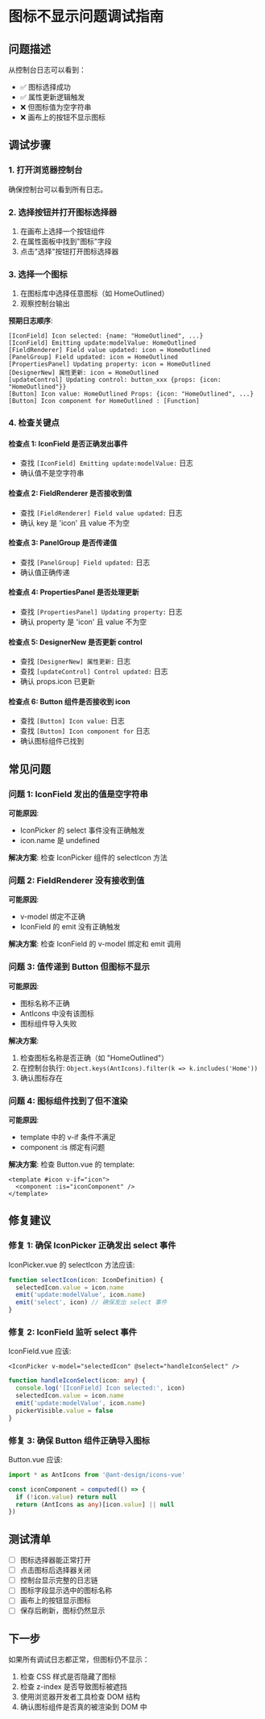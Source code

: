 # 图标不显示问题调试指南

## 问题描述

从控制台日志可以看到：

- ✅ 图标选择成功
- ✅ 属性更新逻辑触发
- ❌ 但图标值为空字符串
- ❌ 画布上的按钮不显示图标

## 调试步骤

### 1. 打开浏览器控制台

确保控制台可以看到所有日志。

### 2. 选择按钮并打开图标选择器

1. 在画布上选择一个按钮组件
2. 在属性面板中找到"图标"字段
3. 点击"选择"按钮打开图标选择器

### 3. 选择一个图标

1. 在图标库中选择任意图标（如 HomeOutlined）
2. 观察控制台输出

**预期日志顺序**:

```
[IconField] Icon selected: {name: "HomeOutlined", ...}
[IconField] Emitting update:modelValue: HomeOutlined
[FieldRenderer] Field value updated: icon = HomeOutlined
[PanelGroup] Field updated: icon = HomeOutlined
[PropertiesPanel] Updating property: icon = HomeOutlined
[DesignerNew] 属性更新: icon = HomeOutlined
[updateControl] Updating control: button_xxx {props: {icon: "HomeOutlined"}}
[Button] Icon value: HomeOutlined Props: {icon: "HomeOutlined", ...}
[Button] Icon component for HomeOutlined : [Function]
```

### 4. 检查关键点

#### 检查点 1: IconField 是否正确发出事件

- 查找 `[IconField] Emitting update:modelValue:` 日志
- 确认值不是空字符串

#### 检查点 2: FieldRenderer 是否接收到值

- 查找 `[FieldRenderer] Field value updated:` 日志
- 确认 key 是 'icon' 且 value 不为空

#### 检查点 3: PanelGroup 是否传递值

- 查找 `[PanelGroup] Field updated:` 日志
- 确认值正确传递

#### 检查点 4: PropertiesPanel 是否处理更新

- 查找 `[PropertiesPanel] Updating property:` 日志
- 确认 property 是 'icon' 且 value 不为空

#### 检查点 5: DesignerNew 是否更新 control

- 查找 `[DesignerNew] 属性更新:` 日志
- 查找 `[updateControl] Control updated:` 日志
- 确认 props.icon 已更新

#### 检查点 6: Button 组件是否接收到 icon

- 查找 `[Button] Icon value:` 日志
- 查找 `[Button] Icon component for` 日志
- 确认图标组件已找到

## 常见问题

### 问题 1: IconField 发出的值是空字符串

**可能原因**:

- IconPicker 的 select 事件没有正确触发
- icon.name 是 undefined

**解决方案**:
检查 IconPicker 组件的 selectIcon 方法

### 问题 2: FieldRenderer 没有接收到值

**可能原因**:

- v-model 绑定不正确
- IconField 的 emit 没有正确触发

**解决方案**:
检查 IconField 的 v-model 绑定和 emit 调用

### 问题 3: 值传递到 Button 但图标不显示

**可能原因**:

- 图标名称不正确
- AntIcons 中没有该图标
- 图标组件导入失败

**解决方案**:

1. 检查图标名称是否正确（如 "HomeOutlined"）
2. 在控制台执行: `Object.keys(AntIcons).filter(k => k.includes('Home'))`
3. 确认图标存在

### 问题 4: 图标组件找到了但不渲染

**可能原因**:

- template 中的 v-if 条件不满足
- component :is 绑定有问题

**解决方案**:
检查 Button.vue 的 template:

```vue
<template #icon v-if="icon">
  <component :is="iconComponent" />
</template>
```

## 修复建议

### 修复 1: 确保 IconPicker 正确发出 select 事件

IconPicker.vue 的 selectIcon 方法应该:

```typescript
function selectIcon(icon: IconDefinition) {
  selectedIcon.value = icon.name
  emit('update:modelValue', icon.name)
  emit('select', icon) // 确保发出 select 事件
}
```

### 修复 2: IconField 监听 select 事件

IconField.vue 应该:

```vue
<IconPicker v-model="selectedIcon" @select="handleIconSelect" />
```

```typescript
function handleIconSelect(icon: any) {
  console.log('[IconField] Icon selected:', icon)
  selectedIcon.value = icon.name
  emit('update:modelValue', icon.name)
  pickerVisible.value = false
}
```

### 修复 3: 确保 Button 组件正确导入图标

Button.vue 应该:

```typescript
import * as AntIcons from '@ant-design/icons-vue'

const iconComponent = computed(() => {
  if (!icon.value) return null
  return (AntIcons as any)[icon.value] || null
})
```

## 测试清单

- [ ] 图标选择器能正常打开
- [ ] 点击图标后选择器关闭
- [ ] 控制台显示完整的日志链
- [ ] 图标字段显示选中的图标名称
- [ ] 画布上的按钮显示图标
- [ ] 保存后刷新，图标仍然显示

## 下一步

如果所有调试日志都正常，但图标仍不显示：

1. 检查 CSS 样式是否隐藏了图标
2. 检查 z-index 是否导致图标被遮挡
3. 使用浏览器开发者工具检查 DOM 结构
4. 确认图标组件是否真的被渲染到 DOM 中

